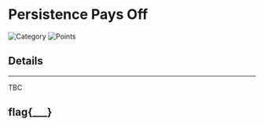 # Persistence Pays Off
![Category](http://img.shields.io/badge/Category-Traffic_Analysis-orange?style=for-the-badge) ![Points](http://img.shields.io/badge/Points-100-brightgreen?style=for-the-badge)

## Details

---


TBC


## flag{___}

